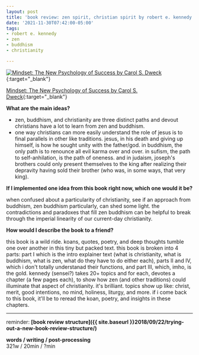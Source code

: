 ```yaml
---
layout: post
title: 'book review: zen spirit, christian spirit by robert e. kennedy'
date: '2021-11-30T07:42:00-05:00'
tags:
- robert e. kennedy
- zen
- buddhism
- christianity

--- 
```



[![Mindset: The New Psychology of Success by Carol S. Dweck](https://i.gr-assets.com/images/S/compressed.photo.goodreads.com/books/1436227012l/40745._SY475_.jpg)](https://www.goodreads.com/book/show/40745.Mindset){:target="_blank"}

[Mindset: The New Psychology of Success by Carol S. Dweck](https://www.goodreads.com/book/show/40745.Mindset){:target="_blank"}

<b>What are the main ideas?</b> 

* zen, buddhism, and christianity are three distinct paths and devout christians have a lot to learn from zen and buddhism. 
* one way christians can more easily understand the role of jesus is to final parallels in other like traditions. jesus, in his death and giving up himself, is how he sought unity with the father/god. in buddhism, the only path is to renounce all evil karma over and over. in sufism, the path to self-anhilation, is the path of oneness. and in judaism, joseph's brothers could only present themselves to the king after realizing their depravity having sold their brother (who was, in some ways, that very king). 




<b>If I implemented one idea from this book right now, which one would it be?</b>

when confused about a particularity of christianity, see if an approach from buddhism, zen buddhism particularly, can shed some light. the contradictions and paradoxes that fill zen buddhism can be helpful to break through the imperial linearity of our current-day christianity. 

<b>How would I describe the book to a friend?</b>

this book is a wild ride. koans, quotes, poetry, and deep thoughts tumble one over another in this tiny but packed text. this book is broken into 4 parts: part I which is the intro explainer text (what is christianity, what is buddhism, what is zen, what do they have to do either each), parts II and IV, which i don't totally understanad their functions, and part III, which, imho, is the gold. kennedy (sensei?) takes 20+ topics and for each, devotes a chapter (a few pages each), to show how zen (and other traditions) could illuminate that aspect of christianity. it's brilliant. topics show up like: christ, merit, good intentions, no mind, holiness, liturgy, and more. if i come back to this book, it'll be to reread the koan, poetry, and insights in these chapters. 



---

reminder: **[book review structure]({{ site.baseurl }}2018/09/22/trying-out-a-new-book-review-structure/)**


<!-- &#042; = asterisk -->
<!-- &#039; = single quote '-->

**words / writing / post-processing**  
321w / 20min / ?min 